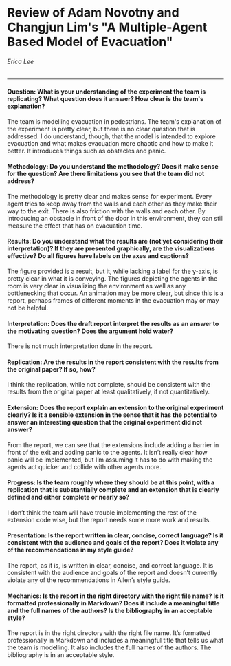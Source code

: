 # Review of Adam Novotny and Changjun Lim's "A Multiple-Agent Based Model of Evacuation"

###### Erica Lee

------

#### Question:  What is your understanding of the experiment the team is replicating?  What question does it answer?  How clear is the team's explanation?

The team is modelling evacuation in pedestrians. The team's explanation of the experiment is pretty clear, but there is no clear question that is addressed. I do understand, though, that the model is intended to explore evacuation and what makes evacuation more chaotic and how to make it better. It introduces things such as obstacles and panic.

#### Methodology: Do you understand the methodology?  Does it make sense for the question?  Are there limitations you see that the team did not address?

The methodology is pretty clear and makes sense for experiment. Every agent tries to keep away from the walls and each other as they make their way to the exit. There is also friction with the walls and each other. By introducing an obstacle in front of the door in this environment, they can still measure the effect that has on evacuation time. 

#### Results: Do you understand what the results are (not yet considering their interpretation)?  If they are presented graphically, are the visualizations effective?  Do all figures have labels on the axes and captions?

The figure provided is a result, but it, while lacking a label for the y-axis, is pretty clear in what it is conveying. The figures depicting the agents in the room is very clear in visualizing the environment as well as any bottlenecking that occur. An animation may be more clear, but since this is a report, perhaps frames of different moments in the evacuation may or may not be helpful. 

#### Interpretation: Does the draft report interpret the results as an answer to the motivating question?  Does the argument hold water?

There is not much interpretation done in the report. 

#### Replication: Are the results in the report consistent with the results from the original paper?  If so, how?

I think the replication, while not complete, should be consistent with the results from the original paper at least qualitatively, if not quantitatively.
#### Extension: Does the report explain an extension to the original experiment clearly?  Is it a sensible extension in the sense that it has the potential to answer an interesting question that the original experiment did not answer?

From the report, we can see that the extensions include adding a barrier in front of the exit and adding panic to the agents. It isn’t really clear how panic will be implemented, but I’m assuming it has to do with making the agents act quicker and collide with other agents more.

#### Progress: Is the team roughly where they should be at this point, with a replication that is substantially complete and an extension that is clearly defined and either complete or nearly so?

I don’t think the team will have trouble implementing the rest of the extension code wise, but the report needs some more work and results.

#### Presentation: Is the report written in clear, concise, correct language?  Is it consistent with the audience and goals of the report?  Does it violate any of the recommendations in my style guide?

The report, as it is, is written in clear, concise, and correct language. It is consistent with the audience and goals of the report and doesn’t currently violate any of the recommendations in Allen’s style guide.

#### Mechanics: Is the report in the right directory with the right file name?  Is it formatted professionally in Markdown?  Does it include a meaningful title and the full names of the authors?  Is the bibliography in an acceptable style? 

The report is in the right directory with the right file name. It’s formatted professionally in Markdown and includes a meaningful title that tells us what the team is modelling. It also includes the full names of the authors. The bibliography is in an acceptable style.
